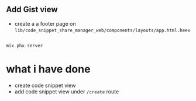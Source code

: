 ## Add  Gist view

- create a a footer page on `lib/code_snippet_share_manager_web/components/layouts/app.html.heex`



```elixir

mix phx.server
```

# what i have done

- create code snippet view
- add code snippet view under `/create` route